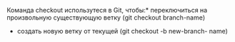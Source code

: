 Команда checkout использутеся в Git, чтобы:* переключиться на произвольную существующую ветку (git
checkout branch-name)
* создать новую ветку от текущей (git checkout -b new-branch-
name)
